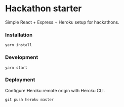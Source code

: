 # Hackathon starter

Simple React + Express + Heroku setup for hackathons.

### Installation

```
yarn install
```

### Development

```
yarn start
```

### Deployment

Configure Heroku remote origin with Heroku CLI.

```
git push heroku master
```
